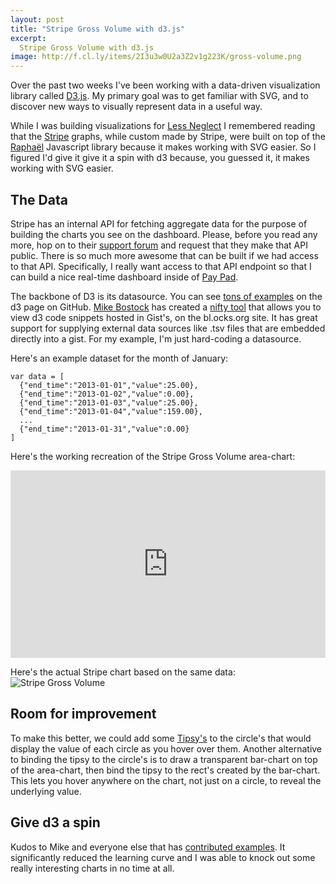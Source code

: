 ```yaml
---
layout: post
title: "Stripe Gross Volume with d3.js"
excerpt:
  Stripe Gross Volume with d3.js  
image: http://f.cl.ly/items/2I3u3w0U2a3Z2v1g223K/gross-volume.png
---
```


Over the past two weeks I've been working with a data-driven visualization library called [D3.js](http://d3js.org/).
My primary goal was to get familiar with SVG, and to discover new ways to visually represent data in a useful way.

While I was building visualizations for [Less Neglect](http://www.lessneglect.com) I remembered reading that the [Stripe](http://www.stripe.com)
graphs, while custom made by Stripe, were built on top of the [Raphaël](http://raphaeljs.com/) Javascript library because it makes working with SVG easier.
So I figured I'd give it give it a spin with d3 because, you guessed it, it makes working with SVG easier.

## The Data

Stripe has an internal API for fetching aggregate data for the purpose of building the charts you see on the dashboard. Please, before you read any more, hop on to their [support forum](https://support.stripe.com/) and request that they make that API public. There is so much more awesome that can be built if we had access to that API. Specifically, I really want access to that API endpoint so that I can build a nice real-time dashboard inside of [Pay Pad](http://www.pay-pad.com).

The backbone of D3 is its datasource. You can see [tons of examples](https://github.com/mbostock/d3/wiki/Gallery) on the d3 page on GitHub. [Mike Bostock](http://bost.ocks.org/mike/) has created a [nifty tool](http://bl.ocks.org/) that allows you to view d3 code snippets hosted in Gist's, on the bl.ocks.org site. It has great support for supplying external data sources like .tsv files that are embedded directly into a gist. For my example, I'm just hard-coding a datasource.

Here's an example dataset for the month of January:

    var data = [
      {"end_time":"2013-01-01","value":25.00},
      {"end_time":"2013-01-02","value":0.00},
      {"end_time":"2013-01-03","value":25.00},
      {"end_time":"2013-01-04","value":159.00},
      ...
      {"end_time":"2013-01-31","value":0.00}
    ]

Here's the working recreation of the Stripe Gross Volume area-chart:

<iframe style="width: 100%; height: 300px" src="http://jsfiddle.net/azcoov/V4qEX/1/embedded/result,js/" allowfullscreen="allowfullscreen" frameborder="0"></iframe>

Here's the actual Stripe chart based on the same data:
![Stripe Gross Volume](http://f.cl.ly/items/3J031R223h3L1r1r2P44/Screen%20Shot%202013-02-14%20at%209.18.27%20PM.png)

## Room for improvement

To make this better, we could add some [Tipsy's](http://onehackoranother.com/projects/jquery/tipsy/) to the circle's that would display the value of each circle as you hover over them. Another alternative to binding the tipsy to the circle's is to draw a transparent bar-chart on top of the area-chart, then bind the tipsy to the rect's created by the bar-chart. This lets you hover anywhere on the chart, not just on a circle, to reveal the underlying value.

## Give d3 a spin

Kudos to Mike and everyone else that has [contributed examples](https://github.com/mbostock/d3/wiki/Gallery). It significantly reduced the learning curve and I was able to knock out some really interesting charts in no time at all.
